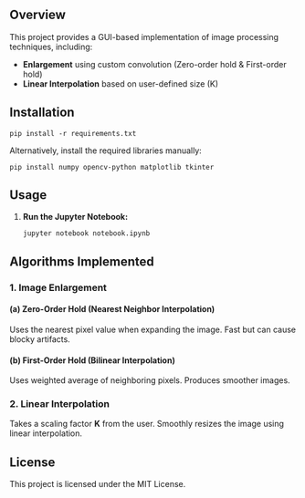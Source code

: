 <h2>Overview</h2>
<p>This project provides a GUI-based implementation of image processing techniques, including:</p>
<ul>
    <li><strong>Enlargement</strong> using custom convolution (Zero-order hold & First-order hold)</li>
    <li><strong>Linear Interpolation</strong> based on user-defined size (K)</li>
</ul>

<h2>Installation</h2>
<pre><code>pip install -r requirements.txt</code></pre>
<p>Alternatively, install the required libraries manually:</p>
<pre><code>pip install numpy opencv-python matplotlib tkinter</code></pre>

<h2>Usage</h2>
<ol>
    <li><strong>Run the Jupyter Notebook:</strong></li>
    <pre><code>jupyter notebook notebook.ipynb</code></pre>
</ol>

<h2>Algorithms Implemented</h2>
<h3>1. Image Enlargement</h3>
<h4>(a) Zero-Order Hold (Nearest Neighbor Interpolation)</h4>
<p>Uses the nearest pixel value when expanding the image. Fast but can cause blocky artifacts.</p>
<h4>(b) First-Order Hold (Bilinear Interpolation)</h4>
<p>Uses weighted average of neighboring pixels. Produces smoother images.</p>

<h3>2. Linear Interpolation</h3>
<p>Takes a scaling factor <strong>K</strong> from the user. Smoothly resizes the image using linear interpolation.</p>


<h2>License</h2>
<p>This project is licensed under the MIT License.</p>


